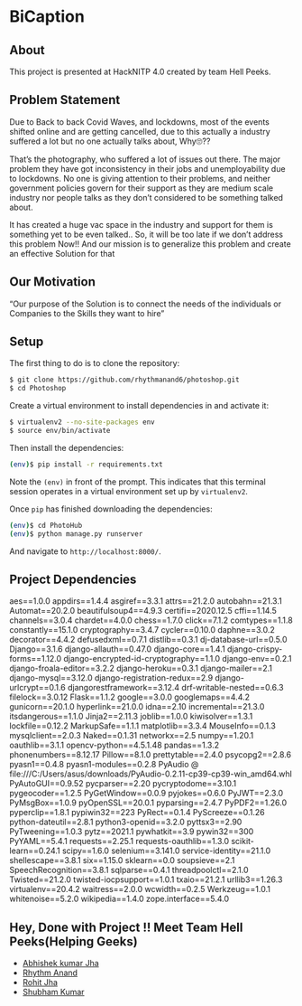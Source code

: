 # BiCaption 

## About
This project is presented at HackNITP 4.0 created by team Hell Peeks.


## Problem Statement
Due to Back to back Covid Waves, and lockdowns, most of the events shifted online and are getting cancelled, due to this actually a industry suffered a lot but no one actually talks about, Why🙄??

That’s the photography, who suffered a lot of issues out there. The major problem they have got inconsistency in their jobs and unemployability due to lockdowns. No one is giving attention to their problems, and neither government policies govern for their support as they are medium scale industry nor people talks as they don’t considered to be something talked about. 

It has created a huge vac space in the industry and support for them is something yet to be even talked..
So, it will be too late if we don’t address this problem Now!!
And our mission is to generalize this problem and create an effective Solution for that 


## Our Motivation
“Our purpose of the Solution is to connect the needs of the individuals or Companies to
the Skills they want to hire”







## Setup

The first thing to do is to clone the repository:

```sh
$ git clone https://github.com/rhythmanand6/photoshop.git
$ cd Photoshop
```

Create a virtual environment to install dependencies in and activate it:

```sh
$ virtualenv2 --no-site-packages env
$ source env/bin/activate
```

Then install the dependencies:

```sh
(env)$ pip install -r requirements.txt
```
Note the `(env)` in front of the prompt. This indicates that this terminal
session operates in a virtual environment set up by `virtualenv2`.

Once `pip` has finished downloading the dependencies:
```sh
(env)$ cd PhotoHub
(env)$ python manage.py runserver
```
And navigate to `http://localhost:8000/`.

## Project Dependencies

aes==1.0.0
appdirs==1.4.4
asgiref==3.3.1
attrs==21.2.0
autobahn==21.3.1
Automat==20.2.0
beautifulsoup4==4.9.3
certifi==2020.12.5
cffi==1.14.5
channels==3.0.4
chardet==4.0.0
chess==1.7.0
click==7.1.2
comtypes==1.1.8
constantly==15.1.0
cryptography==3.4.7
cycler==0.10.0
daphne==3.0.2
decorator==4.4.2
defusedxml==0.7.1
distlib==0.3.1
dj-database-url==0.5.0
Django==3.1.6
django-allauth==0.47.0
django-core==1.4.1
django-crispy-forms==1.12.0
django-encrypted-id-cryptography==1.1.0
django-env==0.2.1
django-froala-editor==3.2.2
django-heroku==0.3.1
django-mailer==2.1
django-mysql==3.12.0
django-registration-redux==2.9
django-urlcrypt==0.1.6
djangorestframework==3.12.4
drf-writable-nested==0.6.3
filelock==3.0.12
Flask==1.1.2
google==3.0.0
googlemaps==4.4.2
gunicorn==20.1.0
hyperlink==21.0.0
idna==2.10
incremental==21.3.0
itsdangerous==1.1.0
Jinja2==2.11.3
joblib==1.0.0
kiwisolver==1.3.1
lockfile==0.12.2
MarkupSafe==1.1.1
matplotlib==3.3.4
MouseInfo==0.1.3
mysqlclient==2.0.3
Naked==0.1.31
networkx==2.5
numpy==1.20.1
oauthlib==3.1.1
opencv-python==4.5.1.48
pandas==1.3.2
phonenumbers==8.12.17
Pillow==8.1.0
prettytable==2.4.0
psycopg2==2.8.6
pyasn1==0.4.8
pyasn1-modules==0.2.8
PyAudio @ file:///C:/Users/asus/downloads/PyAudio-0.2.11-cp39-cp39-win_amd64.whl
PyAutoGUI==0.9.52
pycparser==2.20
pycryptodome==3.10.1
pygeocoder==1.2.5
PyGetWindow==0.0.9
pyjokes==0.6.0
PyJWT==2.3.0
PyMsgBox==1.0.9
pyOpenSSL==20.0.1
pyparsing==2.4.7
PyPDF2==1.26.0
pyperclip==1.8.1
pypiwin32==223
PyRect==0.1.4
PyScreeze==0.1.26
python-dateutil==2.8.1
python3-openid==3.2.0
pyttsx3==2.90
PyTweening==1.0.3
pytz==2021.1
pywhatkit==3.9
pywin32==300
PyYAML==5.4.1
requests==2.25.1
requests-oauthlib==1.3.0
scikit-learn==0.24.1
scipy==1.6.0
selenium==3.141.0
service-identity==21.1.0
shellescape==3.8.1
six==1.15.0
sklearn==0.0
soupsieve==2.1
SpeechRecognition==3.8.1
sqlparse==0.4.1
threadpoolctl==2.1.0
Twisted==21.2.0
twisted-iocpsupport==1.0.1
txaio==21.2.1
urllib3==1.26.3
virtualenv==20.4.2
waitress==2.0.0
wcwidth==0.2.5
Werkzeug==1.0.1
whitenoise==5.2.0
wikipedia==1.4.0
zope.interface==5.4.0





## Hey, Done with Project !! Meet Team Hell Peeks(Helping Geeks)

* [Abhishek kumar Jha](https://github.com/akj1608)
* [Rhythm Anand](https://github.com/rhythmanand6)
* [Rohit Jha](https://github.com/Rohit6010)
* [Shubham Kumar](https://github.com/shubham69shagun)





